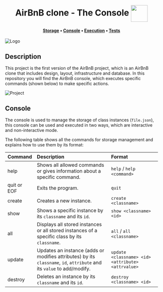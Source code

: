 <div align="center">
  <h1>AirBnB clone - The Console <img src="https://i.imgur.com/elr4ah9.png" width=55 align=center> </h1>
  <h4>
    <a href="https://github.com/Juanesduque1/holbertonschool-AirBnB_clone#storage">Storage</a>
    •
    <a href="https://github.com/Juanesduque1/holbertonschool-AirBnB_clone#console">Console</a>
    •
    <a href="https://github.com/Juanesduque1/holbertonschool-AirBnB_clone#execution">Execution</a>
    •
    <a href="https://github.com/Juanesduque1/holbertonschool-AirBnB_clone#tests">Tests</a>
  </h4>
</div>

<img align="center" src="https://i.imgur.com/MQq3ABc.png" alt="Logo">

## Description

This project is the first version of the AirBnB project, which is an AirBnB clone that includes design, layout, infrastructure and database. In this repository you will find the AirBnB console, which executes specific commands (shown below) to make specific actions.

<img src="https://i.imgur.com/4biBGlj.png" alt="Project">

## Console

The console is used to manage the storage of class instances (`file.json`), this console can be used and executed in two ways, which are interactive and non-interactive mode.

The following table shows all the commands for storage management and explains how to use them by its format:

| Command     | Description | Format |
| ----------- |:------------| :-------|
| help        | Shows all allowed commands or gives information about a specific command. | `help` / `help <command>` |
| quit or EOF | Exits the program. | `quit` |
| create      | Creates a new instance. | `create <classname>` |
| show        | Shows a specific instance by its `classname` and its `id`. | `show <classname> <id>` |
| all         | Displays all stored instances or all stored instances of a specific class by its `classname`. | `all` / `all <classname>` |
| update      | Updates an instance (adds or modifies attributes) by its `classname`, `id`, `attribute` and its `value` to add/modify.  | `update <classname> <id> <attribute> <attrvalue>` |
| destroy     | Deletes an instance by its `classname` and its `id`. | `destroy <classname> <id>` |
